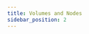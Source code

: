 ```yaml
---
title: Volumes and Nodes
sidebar_position: 2
---
```


<head>
  <link rel="canonical" href="https://main--longhornio-docusaurus.netlify.app/index"/>
</head>
